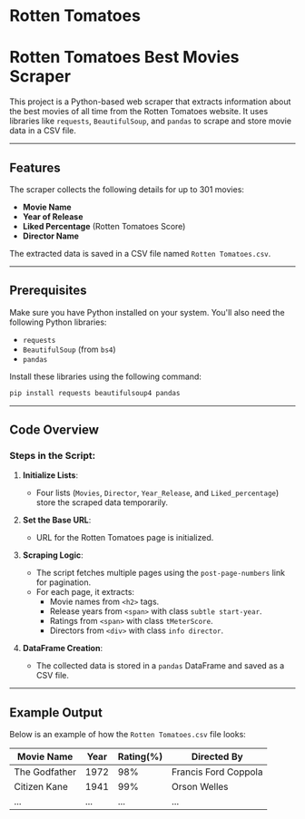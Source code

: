 # Rotten Tomatoes


# Rotten Tomatoes Best Movies Scraper

This project is a Python-based web scraper that extracts information about the best movies of all time from the Rotten Tomatoes website. It uses libraries like `requests`, `BeautifulSoup`, and `pandas` to scrape and store movie data in a CSV file.

---

## Features

The scraper collects the following details for up to 301 movies:  
- **Movie Name**  
- **Year of Release**  
- **Liked Percentage** (Rotten Tomatoes Score)  
- **Director Name**  

The extracted data is saved in a CSV file named `Rotten Tomatoes.csv`.

---

## Prerequisites

Make sure you have Python installed on your system. You'll also need the following Python libraries:

- `requests`
- `BeautifulSoup` (from `bs4`)
- `pandas`

Install these libraries using the following command:

```bash
pip install requests beautifulsoup4 pandas
```

---



## Code Overview

### Steps in the Script:

1. **Initialize Lists**:
   - Four lists (`Movies`, `Director`, `Year_Release`, and `Liked_percentage`) store the scraped data temporarily.

2. **Set the Base URL**:
   - URL for the Rotten Tomatoes page is initialized.

3. **Scraping Logic**:
   - The script fetches multiple pages using the `post-page-numbers` link for pagination.
   - For each page, it extracts:
     - Movie names from `<h2>` tags.
     - Release years from `<span>` with class `subtle start-year`.
     - Ratings from `<span>` with class `tMeterScore`.
     - Directors from `<div>` with class `info director`.

4. **DataFrame Creation**:
   - The collected data is stored in a `pandas` DataFrame and saved as a CSV file.

---

## Example Output

Below is an example of how the `Rotten Tomatoes.csv` file looks:

| Movie Name             | Year | Rating(%) | Directed By          |
|-------------------------|------|-----------|----------------------|
| The Godfather          | 1972 | 98%       | Francis Ford Coppola |
| Citizen Kane           | 1941 | 99%       | Orson Welles         |
| ...                    | ...  | ...       | ...                  |





